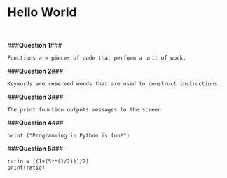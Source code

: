 <h1>Hello World</h1>
</br>

###**Question 1**###

```
Functions are pieces of code that perform a unit of work.
```

###**Question 2**###

```
Keywords are reserved words that are used to construct instructions.
```

###**Question 3**###

```
The print function outputs messages to the screen
```

###**Question 4**###

```
print ("Programming in Python is fun!")
```

###**Question 5**###

```
ratio = ((1+(5**(1/2)))/2)
print(ratio)
```
